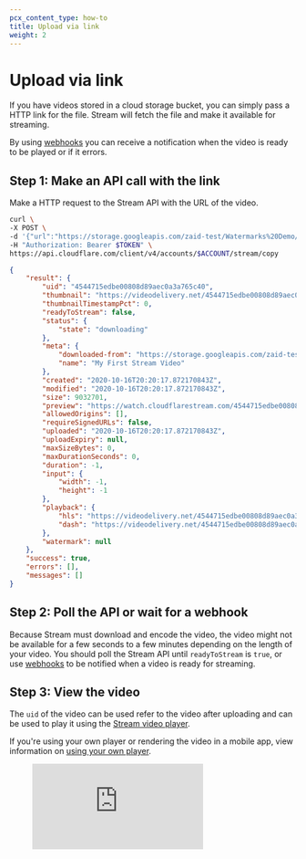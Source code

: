 ```yaml
---
pcx_content_type: how-to
title: Upload via link
weight: 2
---
```


# Upload via link

If you have videos stored in a cloud storage bucket, you can simply pass a HTTP link for the file. Stream will fetch the file and make it available for streaming.

By using [webhooks](/stream/edit-manage-videos/manage-video-library/using-webhooks/) you can receive a notification when the video is ready to be played or if it errors.

## Step 1: Make an API call with the link

Make a HTTP request to the Stream API with the URL of the video.

```bash
curl \
-X POST \
-d '{"url":"https://storage.googleapis.com/zaid-test/Watermarks%20Demo/cf-ad-original.mp4","meta":{"name":"My First Stream Video"}}' \
-H "Authorization: Bearer $TOKEN" \
https://api.cloudflare.com/client/v4/accounts/$ACCOUNT/stream/copy
```

```json
{
	"result": {
		"uid": "4544715edbe00808d89aec0a3a765c40",
		"thumbnail": "https://videodelivery.net/4544715edbe00808d89aec0a3a765c40/thumbnails/thumbnail.jpg",
		"thumbnailTimestampPct": 0,
		"readyToStream": false,
		"status": {
			"state": "downloading"
		},
		"meta": {
			"downloaded-from": "https://storage.googleapis.com/zaid-test/Watermarks%20Demo/cf-ad-original.mp4",
			"name": "My First Stream Video"
		},
		"created": "2020-10-16T20:20:17.872170843Z",
		"modified": "2020-10-16T20:20:17.872170843Z",
		"size": 9032701,
		"preview": "https://watch.cloudflarestream.com/4544715edbe00808d89aec0a3a765c40",
		"allowedOrigins": [],
		"requireSignedURLs": false,
		"uploaded": "2020-10-16T20:20:17.872170843Z",
		"uploadExpiry": null,
		"maxSizeBytes": 0,
		"maxDurationSeconds": 0,
		"duration": -1,
		"input": {
			"width": -1,
			"height": -1
		},
		"playback": {
			"hls": "https://videodelivery.net/4544715edbe00808d89aec0a3a765c40/manifest/video.m3u8",
			"dash": "https://videodelivery.net/4544715edbe00808d89aec0a3a765c40/manifest/video.mpd"
		},
		"watermark": null
	},
	"success": true,
	"errors": [],
	"messages": []
}
```

## Step 2: Poll the API or wait for a webhook

Because Stream must download and encode the video, the video might not be available for a few seconds to a few minutes depending on the length of your video. You should poll the Stream API until `readyToStream` is `true`, or use [webhooks](/stream/edit-manage-videos/manage-video-library/using-webhooks/) to be notified when a video is ready for streaming.

## Step 3: View the video

The `uid` of the video can be used refer to the video after uploading and can be used to play it using the [Stream video player](/stream/viewing-videos/using-the-stream-player/).

If you're using your own player or rendering the video in a mobile app, view information on [using your own player](/stream/viewing-videos/using-the-player-api/).

<!--
Update to Stream component once available
https://github.com/cloudflare/cloudflare-docs-engine/issues/281
-->

<figure data-type="stream">
	<div className="AspectRatio" style={{ '--aspect-ratio': 'calc(16 / 9)' }}>
		<iframe
			className="AspectRatio--content"
			src="https://iframe.videodelivery.net/5d5bc37ffcf54c9b82e996823bffbb81?mute=true"
			title="Example Stream video"
			frameBorder="0"
			allow="accelerometer; autoplay; encrypted-media; gyroscope; picture-in-picture"
			allowFullScreen
		/>
	</div>
</figure>

<p>{{<button type="primary" href="https://api.cloudflare.com/#stream-videos-upload-a-video-from-a-url">}}View detailed API reference{{</button>}}</p>
